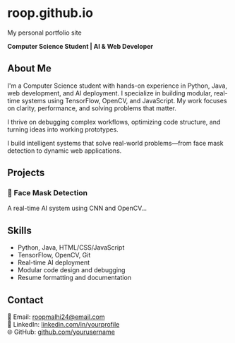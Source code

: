 # roop.github.io

My personal portfolio site


**Computer Science Student | AI & Web Developer**
## About Me

I'm a Computer Science student with hands-on experience in Python, Java, web development, and AI deployment. I specialize in building modular, real-time systems using TensorFlow, OpenCV, and JavaScript. My work focuses on clarity, performance, and solving problems that matter.

I thrive on debugging complex workflows, optimizing code structure, and turning ideas into working prototypes.

I build intelligent systems that solve real-world problems—from face mask detection to dynamic web applications. 

## Projects
### 🧠 Face Mask Detection
A real-time AI system using CNN and OpenCV...

## Skills

- Python, Java, HTML/CSS/JavaScript
- TensorFlow, OpenCV, Git
- Real-time AI deployment
- Modular code design and debugging
- Resume formatting and documentation
## Contact

📧 Email:    roopmalhi24@email.com  
🔗 LinkedIn: [linkedin.com/in/yourprofile](https://linkedin.com/in/roop-kumar-543999269)  
🌐 GitHub: [github.com/yourusername](https://github.com/Roopchand415)


